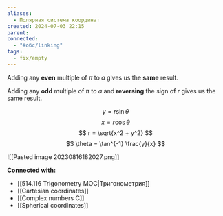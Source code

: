 ```yaml
---
aliases:
  - Полярная система координат
created: 2024-07-03 22:15
parent: 
connected:
  - "#обс/linking"
tags:
  - fix/empty
---
```




Adding any **even** multiple of $π$ to $a$ gives us the **same** result.

Adding any **odd** multiple of $π$ to $a$ and **reversing** the sign of $r$ gives us the same result.

$$
y = r \sin \theta
$$
$$
x = r \cos \theta
$$
$$
r = \sqrt{x^2 + y^2}
$$
$$
\theta = \tan^{-1} \frac{y}{x}
$$

![[Pasted image 20230816182027.png]]








**Connected with:**
- [[514.116 Trigonometry MOC|Тригонометрия]]
- [[Cartesian coordinates]]
- [[Complex numbers C]]
- [[Spherical coordinates]]

